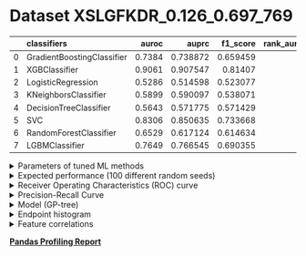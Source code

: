 # Dataset XSLGFKDR_0.126_0.697_769

|    | classifiers                |   auroc |    auprc |   f1_score |   rank_auroc |   rank_auprc |   rank_f1 |
|---:|:---------------------------|--------:|---------:|-----------:|-------------:|-------------:|----------:|
|  0 | GradientBoostingClassifier |  0.7384 | 0.738872 |   0.659459 |            4 |            4 |         4 |
|  1 | XGBClassifier              |  0.9061 | 0.907547 |   0.81407  |            1 |            1 |         1 |
|  2 | LogisticRegression         |  0.5286 | 0.514598 |   0.523077 |            8 |            8 |         8 |
|  3 | KNeighborsClassifier       |  0.5899 | 0.590097 |   0.538071 |            6 |            6 |         7 |
|  4 | DecisionTreeClassifier     |  0.5643 | 0.571775 |   0.571429 |            7 |            7 |         6 |
|  5 | SVC                        |  0.8306 | 0.850635 |   0.733668 |            2 |            2 |         2 |
|  6 | RandomForestClassifier     |  0.6529 | 0.617124 |   0.614634 |            5 |            5 |         5 |
|  7 | LGBMClassifier             |  0.7649 | 0.766545 |   0.690355 |            3 |            3 |         3 |


<details>
<summary>Parameters of tuned ML methods</summary>


```
GradientBoostingClassifier(ccp_alpha=0.0, criterion='friedman_mse', init=None,
                           learning_rate=0.12030588604423606, loss='deviance',
                           max_depth=10, max_features=None, max_leaf_nodes=None,
                           min_impurity_decrease=0.0, min_impurity_split=None,
                           min_samples_leaf=1, min_samples_split=2,
                           min_weight_fraction_leaf=0.0, n_estimators=100,
                           n_iter_no_change=11, presort='deprecated',
                           random_state=769, subsample=1.0, tol=1e-07,
                           validation_fraction=0.13, verbose=0,
                           warm_start=False)
XGBClassifier(alpha=8.298448906419587e-05, base_score=0.5, booster='dart',
              colsample_bylevel=1, colsample_bynode=1, colsample_bytree=1,
              eta=0.9043201134467568, eval_metric='logloss',
              gamma=0.30000000000000004, gpu_id=-1, importance_type='gain',
              interaction_constraints=None, learning_rate=0.904320121,
              max_delta_step=0, max_depth=10, min_child_weight=1, missing=nan,
              monotone_constraints=None, n_estimators=93, n_jobs=0,
              num_parallel_tree=1, objective='binary:logistic',
              random_state=769, reg_alpha=8.29844867e-05,
              reg_lambda=3.8853583139668193, scale_pos_weight=1, subsample=1,
              tree_method=None, validate_parameters=False, verbosity=None)
LogisticRegression(C=0.00013366516534286355, class_weight=None, dual=False,
                   fit_intercept=True, intercept_scaling=1, l1_ratio=None,
                   max_iter=100, multi_class='auto', n_jobs=None, penalty='l2',
                   random_state=769, solver='lbfgs', tol=0.0001, verbose=0,
                   warm_start=False)
KNeighborsClassifier(algorithm='auto', leaf_size=30, metric='euclidean',
                     metric_params=None, n_jobs=None, n_neighbors=10, p=5,
                     weights='distance')
DecisionTreeClassifier(ccp_alpha=0.0, class_weight=None, criterion='entropy',
                       max_depth=9, max_features=None, max_leaf_nodes=None,
                       min_impurity_decrease=0.0, min_impurity_split=None,
                       min_samples_leaf=13, min_samples_split=10,
                       min_weight_fraction_leaf=0.0, presort='deprecated',
                       random_state=769, splitter='best')
SVC(C=110.65196109778047, break_ties=False, cache_size=200,
    class_weight='balanced', coef0=9.600000000000001,
    decision_function_shape='ovr', degree=4, gamma='scale', kernel='poly',
    max_iter=-1, probability=True, random_state=769, shrinking=True,
    tol=2.309729840912771e-05, verbose=False)
RandomForestClassifier(bootstrap=True, ccp_alpha=0.0, class_weight=None,
                       criterion='gini', max_depth=10, max_features=None,
                       max_leaf_nodes=None, max_samples=None,
                       min_impurity_decrease=0.0, min_impurity_split=None,
                       min_samples_leaf=3, min_samples_split=8,
                       min_weight_fraction_leaf=0.0, n_estimators=70,
                       n_jobs=None, oob_score=False, random_state=769,
                       verbose=0, warm_start=False)
LGBMClassifier(boosting_type='gbdt', class_weight=None, colsample_bytree=1.0,
               importance_type='split', learning_rate=0.1, max_depth=10,
               metric='binary_logloss', min_child_samples=20,
               min_child_weight=0.001, min_split_gain=0.0, n_estimators=97,
               n_jobs=-1, num_leaves=47, objective='binary', random_state=769,
               reg_alpha=0.0, reg_lambda=0.0, silent=True, subsample=1.0,
               subsample_for_bin=200000, subsample_freq=0)
```

</details>

<details>
<summary>Expected performance (100 different random seeds)</summary>
<img src='XSLGFKDR_0.126_0.697_769-box.svg' width=40% />
</details>

<details>
<summary>Receiver Operating Characteristics (ROC) curve</summary>
<img src='XSLGFKDR_0.126_0.697_769-roc.svg' width=40% />
</details>

<details>
<summary>Precision-Recall Curve</summary>
<img src='XSLGFKDR_0.126_0.697_769-prc.svg' width=40% />
</details>

<details>
<summary>Model (GP-tree)</summary>
<img src='XSLGFKDR_0.126_0.697_769-model.svg' height=10% />
</details>

<details>
<summary>Endpoint histogram</summary>
<img src='XSLGFKDR_0.126_0.697_769-endpoint.svg' width=40% />
</details>

<details>
<summary>Feature correlations</summary>
<img src='XSLGFKDR_0.126_0.697_769-corr.svg' width=40% />
</details>

[**Pandas Profiling Report**](https://epistasislab.github.io/digen/profile/XSLGFKDR_0.126_0.697_769.html)